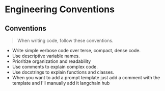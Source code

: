 # Engineering Conventions

## Conventions
> When writing code, follow these conventions.

- Write simple verbose code over terse, compact, dense code.
- Use descriptive variable names.
- Prioritize organization and readability
- Use comments to explain complex code.
- Use docstrings to explain functions and classes.
- When you want to add a prompt template just add a comment with the template and I'll manually add it langchain hub